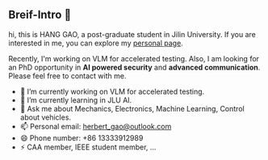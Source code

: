 <!--
 * @Author: 'herbert 'herbert_gao@outlook.com'
 * @Date: 2024-11-14 17:15:19
 * @LastEditors: 'herbert
 * @LastEditTime: 2024-11-14 17:28:38
 * @FilePath: \Herbert-Gao\README.md
 * @Description: 
 * 
 * Copyright (c) 2024 by {Hang Gao}, All Rights Reserved. 
-->
## Breif-Intro 👋
hi, this is HANG GAO, a post-graduate student in Jilin University. If you are interested in me, you can explore my [personal page](https://herbert-gao.github.io/).

Recently, I'm working on VLM for accelerated testing. Also, I am looking for an PhD opportunity in **AI powered security** and **advanced communication**. Please feel free to contact with me.

- 🔭 I’m currently working on VLM for accelerated testing.
- 🌱 I’m currently learning in JLU AI.
- 💬 Ask me about Mechanics, Electronics, Machine Learning, Control about vehicles.
- 📫 Personal email: herbert_gao@outlook.com
- 😄 Phone number: +86 13333912989
- ⚡ CAA member, IEEE student member, ...

